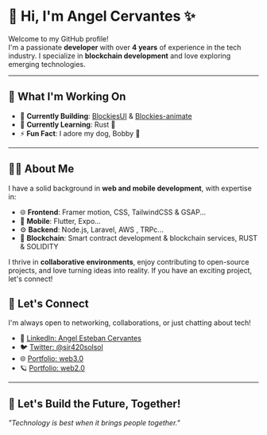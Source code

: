 # 👋 Hi, I'm Angel Cervantes ✨  

Welcome to my GitHub profile!  
I'm a passionate **developer** with over **4 years** of experience in the tech industry. I specialize in **blockchain development** and love exploring emerging technologies.  

---

## 🚀 What I'm Working On
- 🔭 **Currently Building**: [BlockiesUI](https://blockiesui.com/en/)  & [Blockies-animate](https://animate.blockiesui.com)   
- 🌱 **Currently Learning**: Rust 🦀  
- ⚡ **Fun Fact**: I adore my dog, Bobby 🐶  

---

## 🧑‍💻 About Me  

I have a solid background in **web and mobile development**, with expertise in:  
- 🌐 **Frontend**: Framer motion, CSS, TailwindCSS & GSAP...
- 📱 **Mobile**: Flutter, Expo...
- ⚙️ **Backend**: Node.js, Laravel, AWS , TRPc...
- 🔗 **Blockchain**: Smart contract development & blockchain services, RUST & SOLIDITY  

I thrive in **collaborative environments**, enjoy contributing to open-source projects, and love turning ideas into reality. If you have an exciting project, let's connect!

## 🤝 Let's Connect  

I'm always open to networking, collaborations, or just chatting about tech!  
- 💼 [LinkedIn: Angel Esteban Cervantes](https://www.linkedin.com/in/angel-esteban-cervantes-464087280/)  
- 🐦 [Twitter: @sir420solsol](https://twitter.com/sir420solsol)  
- 🌐 [Portfolio: web3.0](https://www.sir420.com/)
- 🪐 [Portfolio: web2.0](https://angel-portfolio-zeta.vercel.app/)

---

## 🌟 Let's Build the Future, Together!  
*"Technology is best when it brings people together."*  
